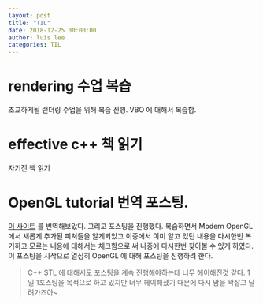 ```yaml
---
layout: post
title: "TIL"
date: 2018-12-25 00:00:00
author: luis lee
categories: TIL
---
```


# rendering 수업 복습

조교하게될 랜더링 수업을 위해 복습 진행.
VBO 에 대해서 복습함.

# effective c++ 책 읽기

자기전 책 읽기

# OpenGL tutorial 번역 포스팅.

[이 사이트](http://www.davidbishop.org/oglmeta) 를 번역해보았다.
그리고 포스팅을 진행했다.
복습하면서 Modern OpenGL 에서 새롭게 추가된 피쳐들을 알게되었고 이중에서 이미 알고 있던 내용을 다시한번 복기하고 모르는 내용에 대해서는 체크함으로 써 나중에 다시한번 찾아볼 수 있게 하였다.
이 포스팅을 시작으로 열심히 OpenGL 에 대해 포스팅을 진행하려 한다.

> C++ STL 에 대해서도 포스팅을 계속 진행해야하는데 너무 헤이해진것 같다. 1일 1포스팅을 목적으로 하고 있지만 너무 헤이해졌기 때문에 다시 맘을 꽉잡고 달려가즈아~
